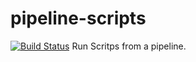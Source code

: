 # pipeline-scripts
[![Build Status](http://ec2-3-140-156-244.us-east-2.compute.amazonaws.com/buildStatus/icon?job=fibonacci)](http://ec2-3-140-156-244.us-east-2.compute.amazonaws.com/job/fibonacci/)
Run Scritps from a pipeline.
